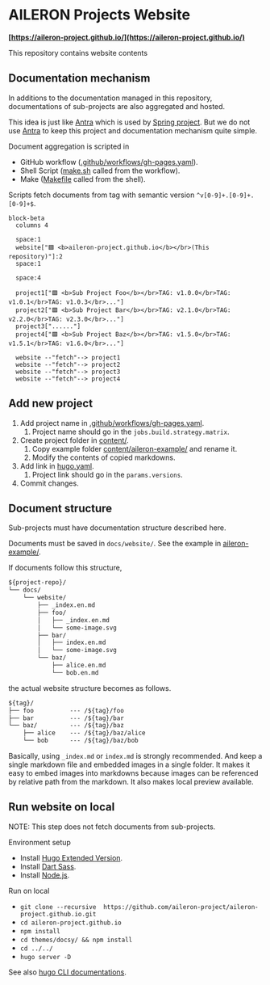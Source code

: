 # AILERON Projects Website

**[https://aileron-project.github.io/](https://aileron-project.github.io/)**

This repository contains website contents

## Documentation mechanism

In additions to the documentation managed in this repository, documentations of sub-projects are also aggregated and hosted.

This idea is just like [Antra](https://antora.org/) which is used by [Spring project](https://spring.io/projects).
But we do not use [Antra](https://antora.org/) to keep this project and documentation mechanism quite simple.

Document aggregation is scripted in

- GitHub workflow ([.github/workflows/gh-pages.yaml](.github/workflows/gh-pages.yaml)).
- Shell Script ([make.sh](make.sh) called from the workflow).
- Make ([Makefile](Makefile) called from the shell).

Scripts fetch documents from tag with semantic version `^v[0-9]+.[0-9]+.[0-9]+$`.

```mermaid
block-beta
  columns 4

  space:1
  website["🟪 <b>aileron-project.github.io</b></br>(This repository)"]:2
  space:1

  space:4

  project1["🟩 <b>Sub Project Foo</b></br>TAG: v1.0.0</br>TAG: v1.0.1</br>TAG: v1.0.3</br>..."]
  project2["🟩 <b>Sub Project Bar</b></br>TAG: v2.1.0</br>TAG: v2.2.0</br>TAG: v2.3.0</br>..."]
  project3["......"]
  project4["🟩 <b>Sub Project Baz</b></br>TAG: v1.5.0</br>TAG: v1.5.1</br>TAG: v1.6.0</br>..."]

  website --"fetch"--> project1
  website --"fetch"--> project2
  website --"fetch"--> project3
  website --"fetch"--> project4
```

## Add new project

1. Add project name in [.github/workflows/gh-pages.yaml](.github/workflows/gh-pages.yaml).
   1. Project name should go in the `jobs.build.strategy.matrix`.
1. Create project folder in [content/](content/).
   1. Copy example folder [content/aileron-example/](content/aileron-example/) and rename it.
   1. Modify the contents of copied markdowns.
1. Add link in [hugo.yaml](hugo.yaml).
   1. Project link should go in the `params.versions`.
1. Commit changes.

## Document structure

Sub-projects must have documentation structure described here.

Documents must be saved in `docs/website/`.
See the example in [aileron-example/](aileron-example/).

If documents follow this structure,

```txt
${project-repo}/
└── docs/
    └── website/
        ├── _index.en.md
        ├── foo/
        │   ├── _index.en.md
        │   └── some-image.svg
        ├── bar/
        │   ├── index.en.md
        │   └── some-image.svg
        └── baz/
            ├── alice.en.md
            └── bob.en.md
```

the actual website structure becomes as follows.

```txt
${tag}/
├── foo          --- /${tag}/foo
├── bar          --- /${tag}/bar
└── baz/         --- /${tag}/baz
    ├── alice    --- /${tag}/baz/alice
    └── bob      --- /${tag}/baz/bob
```

Basically, using `_index.md` or `index.md` is strongly recommended.
And keep a single markdown file and embedded images in a single folder.
It makes it easy to embed images into markdowns because images can be referenced by relative path from the markdown. It also makes local preview available.

## Run website on local

NOTE: This step does not fetch documents from sub-projects.

Environment setup

- Install [Hugo Extended Version](https://gohugo.io/installation/).
- Install [Dart Sass](https://gohugo.io/functions/css/sass/#dart-sass).
- Install [Node.js](https://nodejs.org/).

Run on local

- `git clone --recursive  https://github.com/aileron-project/aileron-project.github.io.git`
- `cd aileron-project.github.io`
- `npm install`
- `cd themes/docsy/ && npm install`
- `cd ../../`
- `hugo server -D`

See also [hugo CLI documentations](https://gohugo.io/commands/hugo_server/).
